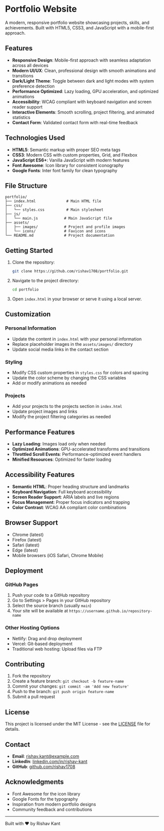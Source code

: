 # Portfolio Website

A modern, responsive portfolio website showcasing projects, skills, and achievements. Built with HTML5, CSS3, and JavaScript with a mobile-first approach.

## Features

- **Responsive Design**: Mobile-first approach with seamless adaptation across all devices
- **Modern UI/UX**: Clean, professional design with smooth animations and transitions
- **Dark/Light Theme**: Toggle between dark and light modes with system preference detection
- **Performance Optimized**: Lazy loading, GPU acceleration, and optimized animations
- **Accessibility**: WCAG compliant with keyboard navigation and screen reader support
- **Interactive Elements**: Smooth scrolling, project filtering, and animated statistics
- **Contact Form**: Validated contact form with real-time feedback

## Technologies Used

- **HTML5**: Semantic markup with proper SEO meta tags
- **CSS3**: Modern CSS with custom properties, Grid, and Flexbox
- **JavaScript ES6+**: Vanilla JavaScript with modern features
- **Font Awesome**: Icon library for consistent iconography
- **Google Fonts**: Inter font family for clean typography

## File Structure

```
portfolio/
├── index.html              # Main HTML file
├── css/
│   └── styles.css          # Main stylesheet
├── js/
│   └── main.js            # Main JavaScript file
├── assets/
│   ├── images/            # Project and profile images
│   └── icons/             # Favicon and icons
└── README.md              # Project documentation
```

## Getting Started

1. Clone the repository:
   ```bash
   git clone https://github.com/rishav1708/portfolio.git
   ```

2. Navigate to the project directory:
   ```bash
   cd portfolio
   ```

3. Open `index.html` in your browser or serve it using a local server.

## Customization

### Personal Information
- Update the content in `index.html` with your personal information
- Replace placeholder images in the `assets/images/` directory
- Update social media links in the contact section

### Styling
- Modify CSS custom properties in `styles.css` for colors and spacing
- Update the color scheme by changing the CSS variables
- Add or modify animations as needed

### Projects
- Add your projects to the projects section in `index.html`
- Update project images and links
- Modify the project filtering categories as needed

## Performance Features

- **Lazy Loading**: Images load only when needed
- **Optimized Animations**: GPU-accelerated transforms and transitions
- **Throttled Scroll Events**: Performance-optimized event handlers
- **Minified Resources**: Optimized for faster loading

## Accessibility Features

- **Semantic HTML**: Proper heading structure and landmarks
- **Keyboard Navigation**: Full keyboard accessibility
- **Screen Reader Support**: ARIA labels and live regions
- **Focus Management**: Proper focus indicators and trapping
- **Color Contrast**: WCAG AA compliant color combinations

## Browser Support

- Chrome (latest)
- Firefox (latest)
- Safari (latest)
- Edge (latest)
- Mobile browsers (iOS Safari, Chrome Mobile)

## Deployment

### GitHub Pages
1. Push your code to a GitHub repository
2. Go to Settings > Pages in your GitHub repository
3. Select the source branch (usually `main`)
4. Your site will be available at `https://username.github.io/repository-name`

### Other Hosting Options
- Netlify: Drag and drop deployment
- Vercel: Git-based deployment
- Traditional web hosting: Upload files via FTP

## Contributing

1. Fork the repository
2. Create a feature branch: `git checkout -b feature-name`
3. Commit your changes: `git commit -am 'Add new feature'`
4. Push to the branch: `git push origin feature-name`
5. Submit a pull request

## License

This project is licensed under the MIT License - see the [LICENSE](LICENSE) file for details.

## Contact

- **Email**: rishav.kant@example.com
- **LinkedIn**: [linkedin.com/in/rishav-kant](https://linkedin.com/in/rishav-kant)
- **GitHub**: [github.com/rishav1708](https://github.com/rishav1708)

## Acknowledgments

- Font Awesome for the icon library
- Google Fonts for the typography
- Inspiration from modern portfolio designs
- Community feedback and contributions

---

Built with ❤️ by Rishav Kant
